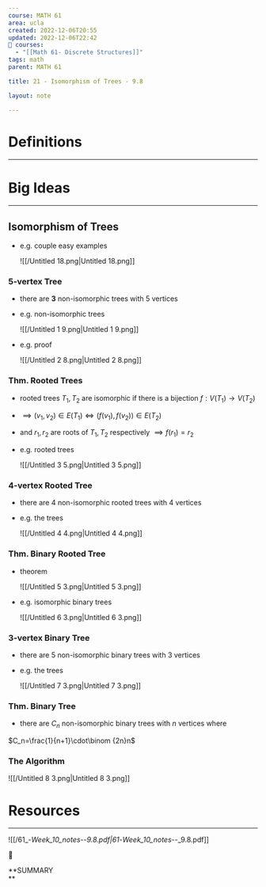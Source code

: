 ```yaml
---
course: MATH 61
area: ucla
created: 2022-12-06T20:55
updated: 2022-12-06T22:42
📕 courses:
  - "[[Math 61- Discrete Structures]]"
tags: math
parent: MATH 61

title: 21 - Isomorphism of Trees - 9.8

layout: note

---
```

# Definitions

---

# Big Ideas

---

## Isomorphism of Trees

- e.g. couple easy examples
    
    ![[/Untitled 18.png|Untitled 18.png]]
    

### 5-vertex Tree

- there are **3** non-isomorphic trees with 5 vertices
- e.g. non-isomorphic trees
    
    ![[/Untitled 1 9.png|Untitled 1 9.png]]
    
- e.g. proof
    
    ![[/Untitled 2 8.png|Untitled 2 8.png]]
    

### Thm. Rooted Trees

- rooted trees $T_1,T_2$﻿ are isomorphic if there is a bijection $f:V(T_1)\to V(T_2)$﻿
- $\implies (v_1,v_2)\in E(T_1)\iff (f(v_1),f(v_2))\in E(T_2)$﻿
- and $r_1,r_2$﻿ are roots of $T_1,T_2$﻿ respectively $\implies f(r_1)=r_2$﻿
- e.g. rooted trees
    
    ![[/Untitled 3 5.png|Untitled 3 5.png]]
    

### 4-vertex Rooted Tree

- there are 4 non-isomorphic rooted trees with 4 vertices
- e.g. the trees
    
    ![[/Untitled 4 4.png|Untitled 4 4.png]]
    

### Thm. Binary Rooted Tree

- theorem
    
    ![[/Untitled 5 3.png|Untitled 5 3.png]]
    
- e.g. isomorphic binary trees
    
    ![[/Untitled 6 3.png|Untitled 6 3.png]]
    

### 3-vertex Binary Tree

- there are 5 non-isomorphic binary trees with 3 vertices
- e.g. the trees
    
    ![[/Untitled 7 3.png|Untitled 7 3.png]]
    

### Thm. Binary Tree

- there are $C_n$﻿ non-isomorphic binary trees with $n$﻿ vertices where

$C_n=\frac{1}{n+1}\cdot\binom {2n}n$

### The Algorithm

![[/Untitled 8 3.png|Untitled 8 3.png]]

# Resources

---

![[/61_-_Week_10_notes_--_9.8.pdf|61_-_Week_10_notes_--_9.8.pdf]]

📌

**SUMMARY  
**